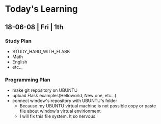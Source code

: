 # Today's Learning
## 18-06-08 | Fri | 1th
### Study Plan
- STUDY_HARD_WITH_FLASK
- Math
- English
- etc...
### Programming Plan
- make git repository on UBUNTU
- upload Flask examples(Helloworld, New one, etc...)
- connect window's repository with UBUNTU's folder
    - Because my UBUNTU virtual machine is not possible copy or paste file about window's virtual envirionment
    - I will fix this file system. It so nervous
